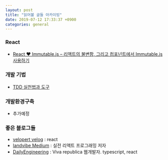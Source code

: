 ```yaml
---
layout: post
title: "읽어볼 글들 아카이빙"
date: 2019-07-12 17:33:37 +0900
categories: general
---
```


### React

- [React ❤️ Immutable.js – 리액트의 불변함, 그리고 컴포넌트에서 Immutable.js 사용하기](https://velopert.com/3486)

### 개발 기법

- [TDD 실천법과 도구](https://repo.yona.io/doortts/blog/issue/1?fbclid=IwAR1nmJBfjTn3pE5kY43HveCCKUBKIeYm2EGxLMZHEnlhbzuUhlVwvap0GcU)

### 개발환경구축

- 추가예정

### 좋은 블로그들

- [velopert velog](https://velog.io/@velopert) : react
- [landvibe Medium](https://medium.com/@ljs0705) : 실전 리액트 프로그래밍 저자
- [DailyEngineering](https://hyunseob.github.io/) : Viva republica 웹개발자. typescript, react
